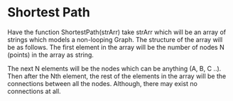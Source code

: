 # Shortest Path

Have the function ShortestPath(strArr) take strArr which will be an array of strings which models a non-looping Graph. The structure of the 
array will be as follows. The first element in the array will be the number of nodes N (points) in the array as string. 

The next N elements will be the nodes which can be anything (A, B, C ..). Then after the Nth element, the rest of the elements in the array will be the connections between all the nodes. Although, there may exist no connections at all.